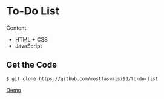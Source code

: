 # To-Do List
  
Content: 
- HTML + CSS
- JavaScript

## Get the Code

```
$ git clone https://github.com/mostfaswaisi93/to-do-list
```

[Demo](https://mostfaswaisi93.github.io/to-do-list/)